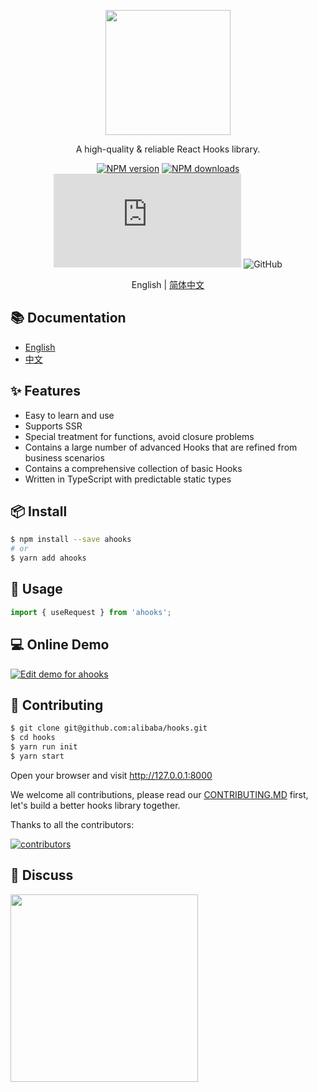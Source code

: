 <p align="center">
  <a href="https://ahooks.js.org">
    <img width="200" src="https://ahooks.js.org/logo.svg">
  </a>
</p>

<div align="center">

A high-quality & reliable React Hooks library.

[![NPM version][image-1]][1]
[![NPM downloads][image-2]][2]
![gzip size](https://img.badgesize.io/https:/unpkg.com/ahooks/dist/ahooks.js?label=gzip%20size&compression=gzip)
![GitHub](https://img.shields.io/github/license/alibaba/hooks)

English | [简体中文](https://github.com/alibaba/hooks/blob/master/README.zh-CN.md)

</div>

## 📚 Documentation

- [English](https://ahooks.js.org/)
- [中文](https://ahooks.js.org/zh-CN/)

## ✨ Features

- Easy to learn and use
- Supports SSR
- Special treatment for functions, avoid closure problems
- Contains a large number of advanced Hooks that are refined from business scenarios
- Contains a comprehensive collection of basic Hooks
- Written in TypeScript with predictable static types

## 📦 Install

```bash
$ npm install --save ahooks
# or
$ yarn add ahooks
```

## 🔨 Usage

```ts
import { useRequest } from 'ahooks';
```

## 💻 Online Demo

[![Edit demo for ahooks](https://codesandbox.io/static/img/play-codesandbox.svg)](https://codesandbox.io/s/demo-for-ahooks-forked-fg79k?file=/src/App.js)

## 🤝 Contributing

```bash
$ git clone git@github.com:alibaba/hooks.git
$ cd hooks
$ yarn run init
$ yarn start
```

Open your browser and visit http://127.0.0.1:8000

We welcome all contributions, please read our [CONTRIBUTING.MD](https://github.com/alibaba/hooks/blob/master/CONTRIBUTING.md) first, let's build a better hooks library together.

Thanks to all the contributors:

<a href="https://github.com/alibaba/hooks/graphs/contributors">
  <img src="https://opencollective.com/ahooks/contributors.svg?width=960&button=false" alt="contributors" />
</a>

## 👥 Discuss

<img src="https://user-images.githubusercontent.com/12526493/141303172-68f25577-c7b7-4ff7-bdff-25fd0f4d5214.JPG" width="300" />

[1]: https://www.npmjs.com/package/ahooks
[2]: https://npmjs.org/package/ahooks
[image-1]: https://img.shields.io/npm/v/ahooks.svg?style=flat
[image-2]: https://img.shields.io/npm/dm/ahooks.svg?style=flat
